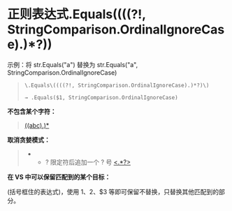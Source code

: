 # 正则表达式\.Equals\((((?!, StringComparison.OrdinalIgnoreCase).)*?)\)

示例：将 str.Equals("a") 替换为 str.Equals("a", StringComparison.OrdinalIgnoreCase)

> ``\.Equals\((((?!, StringComparison.OrdinalIgnoreCase).)*?)\)``
> 
> ``→ .Equals($1, StringComparison.OrdinalIgnoreCase)``

**不包含某个字符：**

> [((abc).)*](https://blog.csdn.net/u013870094/article/details/69397559)

**取消贪婪模式：**

> * + ? 限定符后追加一个 ? 号 [<.*?>](https://www.runoob.com/regexp/regexp-syntax.html)

**在 VS 中可以保留匹配到的某个目标：**

(括号框住的表达式)，使用 $1、$2、$3 等即可保留不替换，只替换其他匹配到的部分。
